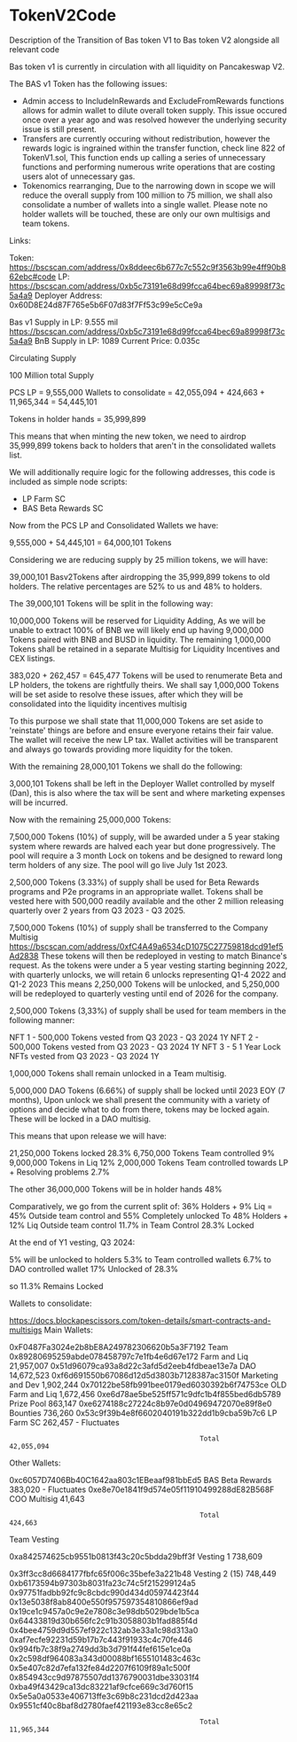 # TokenV2Code
 Description of the Transition of Bas token V1 to Bas token V2 alongside all relevant code

 Bas token v1 is currently in circulation with all liquidity on Pancakeswap V2. 

 The BAS v1 Token has the following issues:

- Admin access to IncludeInRewards and ExcludeFromRewards functions allows for admin wallet to dilute overall token supply. This issue occured once over a year ago and was resolved however the underlying security issue is still present.
- Transfers are currently occuring without redistribution, however the rewards logic is ingrained within the transfer function, check line 822 of TokenV1.sol, This function ends up calling
a series of unnecessary functions and performing numerous write operations that are costing users alot of unnecessary gas.
- Tokenomics rearranging, Due to the narrowing down in scope we will reduce the overall supply from 100 million to 75 million, we shall also consolidate a number of wallets into a single
wallet. Please note no holder wallets will be touched, these are only our own multisigs and team tokens.


 Links:

 Token: https://bscscan.com/address/0x8ddeec6b677c7c552c9f3563b99e4ff90b862ebc#code
 LP: https://bscscan.com/address/0xb5c73191e68d99fcca64bec69a89998f73c5a4a9
 Deployer Address: 0x60D8E24d87F765e5b6F07d83f7Ff53c99e5cCe9a

 Bas v1 Supply in LP: 9.555 mil https://bscscan.com/address/0xb5c73191e68d99fcca64bec69a89998f73c5a4a9
 BnB Supply in LP: 1089
 Current Price: 0.035c

 Circulating Supply

 100 Million total Supply

 PCS LP = 9,555,000
 Wallets to consolidate = 42,055,094 + 424,663 + 11,965,344 = 54,445,101

 Tokens in holder hands = 35,999,899

 This means that when minting the new token, we need to airdrop 35,999,899 tokens back to holders that aren't in the consolidated wallets list.

 We will additionally require logic for the following addresses, this code is included as simple node scripts:

 - LP Farm SC
 - BAS Beta Rewards SC

 Now from the PCS LP and Consolidated Wallets we have:

 9,555,000 + 54,445,101 = 64,000,101 Tokens

 Considering we are reducing supply by 25 million tokens, we will have:

 39,000,101  Basv2Tokens after airdropping the 35,999,899 tokens to old holders.
 The relative percentages are 52% to us and 48% to holders.

 The 39,000,101 Tokens will be split in the following way:

 10,000,000 Tokens will be reserved for Liquidity Adding, As we will be unable to extract 100% of BNB we will likely end up having 9,000,000 Tokens paired with BNB and BUSD in liquidity.
 The remaining 1,000,000 Tokens shall be retained in a separate Multisig for Liquidity Incentives and CEX listings.

 383,020 + 262,457 = 645,477 Tokens will be used to renumerate Beta and LP holders, the tokens are rightfully theirs.
 We shall say 1,000,000 Tokens will be set aside to resolve these issues, after which they will be consolidated into the liquidity incentives multisig

 To this purpose we shall state that 11,000,000 Tokens are set aside to 'reinstate' things are before and ensure everyone retains their fair value.
 The wallet will receive the new LP tax. Wallet activities will be transparent and always go towards providing more liquidity for the token.

With the remaining 28,000,101 Tokens we shall do the following:

3,000,101 Tokens shall be left in the Deployer Wallet controlled by myself (Dan), this is also where the tax will be sent and where marketing expenses will be incurred.

Now with the remaining 25,000,000 Tokens:

7,500,000 Tokens (10%) of supply, will be awarded under a 5 year staking system where rewards are halved each year but done progressively.
The pool will require a 3 month Lock on tokens and be designed to reward long term holders of any size. The pool will go live July 1st 2023.

2,500,000 Tokens (3.33%) of supply shall be used for Beta Rewards programs and P2e programs in an appropriate wallet. Tokens shall be vested here with 500,000 readily available and the other 2 million releasing quarterly over 2 years from Q3 2023 - Q3 2025.

7,500,000 Tokens (10%) of supply shall be transferred to the Company Multisig https://bscscan.com/address/0xfC4A49a6534cD1075C27759818dcd91ef5Ad2838
These tokens will then be redeployed in vesting to match Binance's request.
As the tokens were under a 5 year vesting starting beginning 2022, with quarterly unlocks, we will retain 6 unlocks representing Q1-4 2022 and Q1-2 2023
This means 2,250,000 Tokens will be unlocked, and 5,250,000 will be redeployed to quarterly vesting until end of 2026 for the company.

2,500,000 Tokens (3,33%) of supply shall be used for team members in the following manner:

NFT 1 - 500,000 Tokens vested from Q3 2023 - Q3 2024 1Y 
NFT 2 - 500,000 Tokens vested from Q3 2023 - Q3 2024 1Y 
NFT 3 - 5 1 Year Lock NFTs vested from Q3 2023 - Q3 2024 1Y

1,000,000 Tokens shall remain unlocked in a Team multisig. 


5,000,000 DAO Tokens (6.66%) of supply shall be locked until 2023 EOY (7 months), Upon unlock we shall present the community with a variety of options and
decide what to do from there, tokens may be locked again. These will be locked in a DAO multisig.

This means that upon release we will have:

21,250,000 Tokens locked 28.3%
6,750,000 Tokens Team controlled 9%
9,000,000 Tokens in Liq 12%
2,000,000 Tokens Team controlled towards LP + Resolving problems 2.7%

The other 36,000,000 Tokens will be in holder hands 48%

Comparatively, we go from the current split of:
36% Holders + 9% Liq = 45% Outside team control and 55% Completely unlocked
To
48% Holders + 12% Liq Outside team control
11.7% in Team Control
28.3% Locked


At the end of Y1 vesting, Q3 2024:

5% will be unlocked to holders
5.3% to Team controlled wallets
6.7% to DAO controlled wallet
17% Unlocked of 28.3%

so 11.3% Remains Locked

 Wallets to consolidate:

 https://docs.blockapescissors.com/token-details/smart-contracts-and-multisigs
 Main Wallets:

0xF0487Fa3024e2b8bE8A249782306620b5a3F7192			Team                    
0x89280695259abde078458797c7e1fb4e6d67e172			Farm and Liq            21,957,007
0x51d96079ca93a8d22c3afd5d2eeb4fdbeae13e7a			DAO                     14,672,523
0xf6d691550b67086d12d5d3803b7128387ac3150f			Marketing and Dev       1,902,244
0x70122be58fb991bee0179ed6030392b6f74753ce			OLD Farm and Liq        1,672,456 
0xe6d78ae5be525ff571c9dfc1b4f855bed6db5789			Prize Pool              863,147
0xe6274188c27224c8b97e0d04969472070e89f8e0			Bounties                736,260
0x53c9f39b4e8f6602040191b322dd1b9cba59b7c6          LP Farm SC              262,457 - Fluctuates

                                                    Total                   42,055,094

Other Wallets:

0xc6057D7406Bb40C1642aa803c1EBeaaf981bbEd5          BAS Beta Rewards        383,020 - Fluctuates
0xe8e70e1841f9d574e05f11910499288dE82B568F			COO Multisig            41,643 

                                                    Total                   424,663


Team Vesting                                                             

0xa842574625cb9551b0813f43c20c5bdda29bff3f          Vesting 1               738,609

0x3ff3cc8d6684177fbfc65f006c35befe3a221b48          Vesting 2 (15)          748,449
0xb6173594b97303b8031fa23c74c5f215299124a5
0x97751fadbb92fc9c8cbdc990d434d05974423f44
0x13e5038f8ab8400e550f957597354810866ef9ad
0x19ce1c9457a0c9e2e7808c3e98db5029bde1b5ca
0x64433819d30b656fc2c91b3058803b1fad885f4d
0x4bee4759d9d557ef922c132ab3e33a1c98d313a0
0xaf7ecfe92231d59b17b7c443f91933c4c70fe446
0x994fb7c38f9a2749dd3b3d791f44fef615e1ce0a
0x2c598df964083a343d00088bf1655101483c463c
0x5e407c82d7efa132fe84d2207f6109f89a1c500f
0x854943cc9d97875507dd1376790031dbe33031f4
0xba49f43429ca13dc83221af9cfce669c3d760f15
0x5e5a0a0533e406713ffe3c69b8c231dcd2d423aa
0x9551cf40c8baf8d2780faef421193e83cc8e65c2

                                                    Total                   11,965,344
